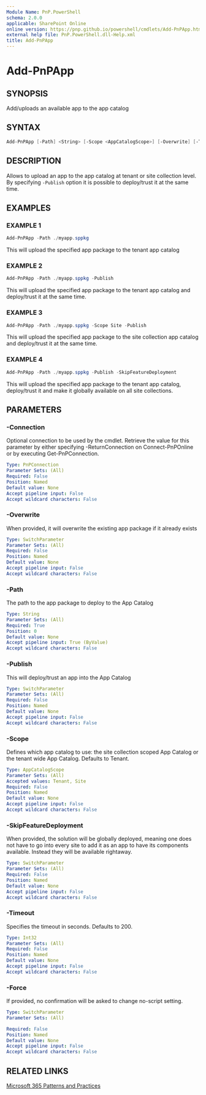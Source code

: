 ```yaml
---
Module Name: PnP.PowerShell
schema: 2.0.0
applicable: SharePoint Online
online version: https://pnp.github.io/powershell/cmdlets/Add-PnPApp.html
external help file: PnP.PowerShell.dll-Help.xml
title: Add-PnPApp
---
```

  
# Add-PnPApp

## SYNOPSIS
Add/uploads an available app to the app catalog

## SYNTAX

```powershell
Add-PnPApp [-Path] <String> [-Scope <AppCatalogScope>] [-Overwrite] [-Timeout <Int32>] [-Publish [-SkipFeatureDeployment]] [-Connection <PnPConnection>] [-Force <SwitchParameter>]
```

## DESCRIPTION

Allows to upload an app to the app catalog at tenant or site collection level. By specifying `-Publish` option it is possible to deploy/trust it at the same time.

## EXAMPLES

### EXAMPLE 1
```powershell
Add-PnPApp -Path ./myapp.sppkg
```

This will upload the specified app package to the tenant app catalog

### EXAMPLE 2
```powershell
Add-PnPApp -Path ./myapp.sppkg -Publish
```

This will upload the specified app package to the tenant app catalog and deploy/trust it at the same time.

### EXAMPLE 3
```powershell
Add-PnPApp -Path ./myapp.sppkg -Scope Site -Publish
```

This will upload the specified app package to the site collection app catalog and deploy/trust it at the same time.

### EXAMPLE 4
```powershell
Add-PnPApp -Path ./myapp.sppkg -Publish -SkipFeatureDeployment
```

This will upload the specified app package to the tenant app catalog, deploy/trust it and make it globally available on all site collections.

## PARAMETERS

### -Connection
Optional connection to be used by the cmdlet. Retrieve the value for this parameter by either specifying -ReturnConnection on Connect-PnPOnline or by executing Get-PnPConnection.

```yaml
Type: PnPConnection
Parameter Sets: (All)
Required: False
Position: Named
Default value: None
Accept pipeline input: False
Accept wildcard characters: False
```

### -Overwrite
When provided, it will overwrite the existing app package if it already exists

```yaml
Type: SwitchParameter
Parameter Sets: (All)
Required: False
Position: Named
Default value: None
Accept pipeline input: False
Accept wildcard characters: False
```

### -Path
The path to the app package to deploy to the App Catalog

```yaml
Type: String
Parameter Sets: (All)
Required: True
Position: 0
Default value: None
Accept pipeline input: True (ByValue)
Accept wildcard characters: False
```

### -Publish
This will deploy/trust an app into the App Catalog

```yaml
Type: SwitchParameter
Parameter Sets: (All)
Required: False
Position: Named
Default value: None
Accept pipeline input: False
Accept wildcard characters: False
```

### -Scope
Defines which app catalog to use: the site collection scoped App Catalog or the tenant wide App Catalog. Defaults to Tenant.

```yaml
Type: AppCatalogScope
Parameter Sets: (All)
Accepted values: Tenant, Site
Required: False
Position: Named
Default value: None
Accept pipeline input: False
Accept wildcard characters: False
```

### -SkipFeatureDeployment
When provided, the solution will be globally deployed, meaning one does not have to go into every site to add it as an app to have its components available. Instead they will be available rightaway.

```yaml
Type: SwitchParameter
Parameter Sets: (All)
Required: False
Position: Named
Default value: None
Accept pipeline input: False
Accept wildcard characters: False
```

### -Timeout
Specifies the timeout in seconds. Defaults to 200.

```yaml
Type: Int32
Parameter Sets: (All)
Required: False
Position: Named
Default value: None
Accept pipeline input: False
Accept wildcard characters: False
```

### -Force
If provided, no confirmation will be asked to change no-script setting.

```yaml
Type: SwitchParameter
Parameter Sets: (All)

Required: False
Position: Named
Default value: None
Accept pipeline input: False
Accept wildcard characters: False
```

## RELATED LINKS

[Microsoft 365 Patterns and Practices](https://aka.ms/m365pnp)
